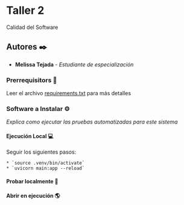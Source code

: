# Taller 2

Calidad del Software

## Autores ✒️

* **Melissa Tejada** - *Estudiante de especialización* 


### Prerrequisitors 🔧

Leer el archivo [requirements.txt](https://github.com/mtejada073/Taller2/blob/main/requirements.txt) para más detalles

### Software a Instalar ⚙️

_Explica como ejecutar las pruebas automatizadas para este sistema_

#### Ejecución Local 💻

Seguir los siguientes pasos:

```
* `source .venv/bin/activate`
* `uvicorn main:app --reload`
```

#### Probar localmente 🔎

#### Abrir en ejecución 🌎